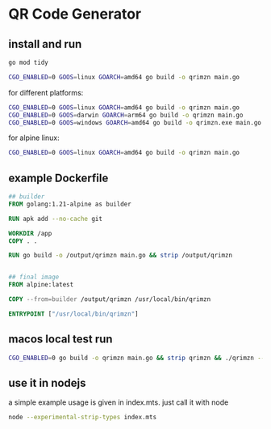 # QR Code Generator

## install and run

```bash
go mod tidy
```

```bash
CGO_ENABLED=0 GOOS=linux GOARCH=amd64 go build -o qrimzn main.go
```

for different platforms:

```bash
CGO_ENABLED=0 GOOS=linux GOARCH=amd64 go build -o qrimzn main.go
CGO_ENABLED=0 GOOS=darwin GOARCH=arm64 go build -o qrimzn main.go
CGO_ENABLED=0 GOOS=windows GOARCH=amd64 go build -o qrimzn.exe main.go
```

for alpine linux:

```bash
CGO_ENABLED=0 GOOS=linux GOARCH=amd64 go build -o qrimzn main.go
```

## example Dockerfile

```dockerfile
## builder
FROM golang:1.21-alpine as builder

RUN apk add --no-cache git

WORKDIR /app
COPY . .

RUN go build -o /output/qrimzn main.go && strip /output/qrimzn


## final image
FROM alpine:latest

COPY --from=builder /output/qrimzn /usr/local/bin/qrimzn

ENTRYPOINT ["/usr/local/bin/qrimzn"]

```

## macos local test run

```bash
CGO_ENABLED=0 go build -o qrimzn main.go && strip qrimzn && ./qrimzn --content="https://example.com" --code="ABC12345678" | base64 -d > qr.png
```

## use it in nodejs

a simple example usage is given in index.mts. just call it with node

```bash
node --experimental-strip-types index.mts
```

